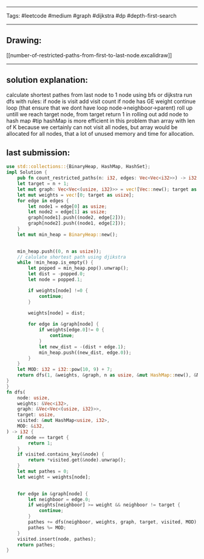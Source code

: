 

----

Tags: #leetcode #medium #graph #dijkstra #dp #depth-first-search

----

## Drawing:
[[number-of-restricted-paths-from-first-to-last-node.excalidraw]]

----


## solution explanation:
calculate shortest pathes from last node to 1 node using bfs or dijkstra
run dfs with rules:
if node is visit add visit count
if node has GE weight continue loop (that ensure that we dont have loop node->neighboor->parent)
roll up untill we reach target node, from target return 1
in rolling out add node to hash map
#tip hashMap is more efficient in this problem than array with len of K because we certainly can not visit all nodes, but array would be allocated for all nodes, that a lot of unused memory and time for allocation. 



## last submission:
```rust
use std::collections::{BinaryHeap, HashMap, HashSet};
impl Solution {
    pub fn count_restricted_paths(n: i32, edges: Vec<Vec<i32>>) -> i32 {
    let target = n + 1;
    let mut graph: Vec<Vec<(usize, i32)>> = vec![Vec::new(); target as usize];
    let mut weights = vec![0; target as usize];
    for edge in edges {
        let node1 = edge[0] as usize;
        let node2 = edge[1] as usize;
        graph[node1].push((node2, edge[2]));
        graph[node2].push((node1, edge[2]));
    }
    let mut min_heap = BinaryHeap::new();
    

    min_heap.push((0, n as usize));
    // calulate shortest path using djikstra
    while !min_heap.is_empty() {
        let popped = min_heap.pop().unwrap();
        let dist = -popped.0;
        let node = popped.1;

        if weights[node] !=0 {
            continue;
        }
        
        weights[node] = dist;

        for edge in &graph[node] {
            if weights[edge.0]!= 0 {
                continue;
            }
            let new_dist = -(dist + edge.1);
            min_heap.push((new_dist, edge.0));
        }
    }
    let MOD: i32 = i32::pow(10, 9) + 7;
    return dfs(1, &weights, &graph, n as usize, &mut HashMap::new(), &MOD);
}
}
fn dfs(
    node: usize,
    weights: &Vec<i32>,
    graph: &Vec<Vec<(usize, i32)>>,
    target: usize,
    visited: &mut HashMap<usize, i32>,
    MOD: &i32,
) -> i32 {
    if node == target {
        return 1;
    }
    if visited.contains_key(&node) {
        return *visited.get(&node).unwrap();
    }
    let mut pathes = 0;
    let weight = weights[node];
    

    for edge in &graph[node] {
        let neighboor = edge.0;
        if weights[neighboor] >= weight && neighboor != target {
            continue;
        }
        pathes += dfs(neighboor, weights, graph, target, visited, MOD);
        pathes %= MOD;
    }
    visited.insert(node, pathes);
    return pathes;
}
```



